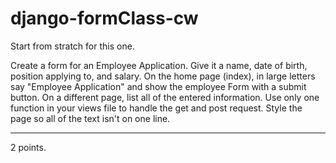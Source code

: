 # django-formClass-cw

Start from stratch for this one.

Create a form for an Employee Application. Give it a name, date of birth, position applying to, and salary. On the home page (index), in large letters say "Employee Application" and show the employee Form with a submit button. On a different page, list all of the entered information. Use only one function in your views file to handle the get and post request. Style the page so all of the text isn't on one line.
<hr>
2 points.